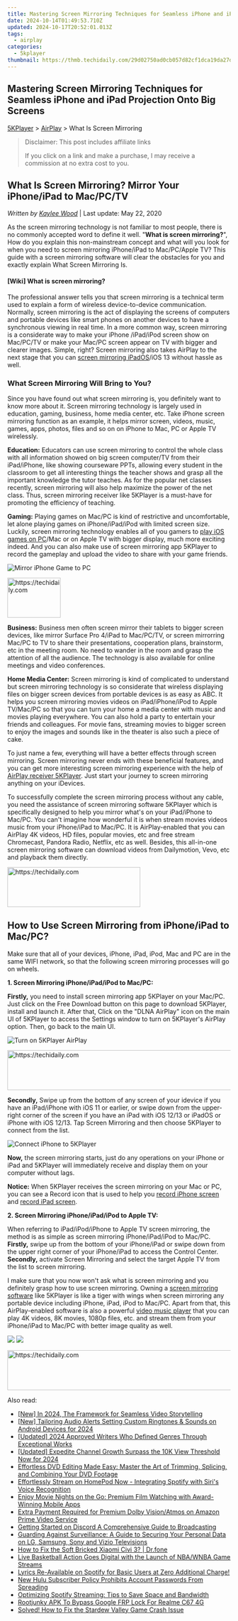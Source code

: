 ```yaml
---
title: Mastering Screen Mirroring Techniques for Seamless iPhone and iPad Projection Onto Big Screens
date: 2024-10-14T01:49:53.710Z
updated: 2024-10-17T20:52:01.013Z
tags:
  - airplay
categories:
  - 5kplayer
thumbnail: https://thmb.techidaily.com/29d02750ad0cb057d82cf1dca19da27d5429074e0ee73dae3abc4f97673bc3bc.jpg
---
```


## Mastering Screen Mirroring Techniques for Seamless iPhone and iPad Projection Onto Big Screens

[5KPlayer](https://tools.techidaily.com/5kplayer/products/) \> [AirPlay](https://tools.techidaily.com/5kplayer/airplay/) \> What Is Screen Mirroring

>  Disclaimer: This post includes affiliate links
>
>  If you click on a link and make a purchase, I may receive a commission at no extra cost to you.
>

## What Is Screen Mirroring? Mirror Your iPhone/iPad to Mac/PC/TV

 _Written by [Kaylee Wood](https://www.quora.com/profile/Amanda-Hu-21)_ | Last update: May 22, 2020

As the screen mirroring technology is not familiar to most people, there is no commonly accepted word to define it well. "**What is screen mirroring?**", How do you explain this non-mainstream concept and what will you look for when you need to screen mirroring iPhone/iPad to Mac/PC/Apple TV? This guide with a screen mirroring software will clear the obstacles for you and exactly explain What Screen Mirroring Is.

#### **\[Wiki\] What is screen mirroring?**

The professional answer tells you that screen mirroring is a technical term used to explain a form of wireless device-to-device communication. Normally, screen mirroring is the act of displaying the screens of computers and portable devices like smart phones on another devices to have a synchronous viewing in real time. In a more common way, screen mirroring is a considerate way to make your iPhone /iPad/iPod screen show on Mac/PC/TV or make your Mac/PC screen appear on TV with bigger and clearer images. Simple, right? Screen mirroring also takes AirPlay to the next stage that you can [screen mirroring iPadOS](https://tools.techidaily.com/5kplayer/airplay/)/iOS 13 without hassle as well. 

### What Screen Mirroring Will Bring to You?

Since you have found out what screen mirroring is, you definitely want to know more about it. Screen mirroring technology is largely used in education, gaming, business, home media center, etc. Take iPhone screen mirroring function as an example, it helps mirror screen, videos, music, games, apps, photos, files and so on on iPhone to Mac, PC or Apple TV wirelessly.

**Education:** Educators can use screen mirroring to control the whole class with all information showed on big screen computer/TV from their iPad/iPhone, like showing courseware PPTs, allowing every student in the classroom to get all interesting things the teacher shows and grasp all the important knowledge the tutor teaches. As for the popular net classes recently, screen mirroring will also help maximize the power of the net class. Thus, screen mirroring receiver like 5KPlayer is a must-have for promoting the efficiency of teaching. 

**Gaming:** Playing games on Mac/PC is kind of restrictive and uncomfortable, let alone playing games on iPhone/iPad/iPod with limited screen size. Luckily, screen mirroring technology enables all of you gamers to [play iOS games on PC](https://tools.techidaily.com/5kplayer/airplay/)/Mac or on Apple TV with bigger display, much more exciting indeed. And you can also make use of screen mirroring app 5KPlayer to record the gameplay and upload the video to share with your game friends.

![Mirror iPhone Game to PC](https://www.5kplayer.com/airplay/img/airplay-mirroring-game.png) 

<!-- affiliate ads begin -->
<a href="https://aligracehair.sjv.io/c/5597632/2135349/19272" target="_top" id="2135349">
  <img src="//a.impactradius-go.com/display-ad/19272-2135349" border="0" alt="https://techidaily.com" width="120" height="90"/>
</a>
<img height="0" width="0" src="https://aligracehair.sjv.io/i/5597632/2135349/19272" style="position:absolute;visibility:hidden;" border="0" />
<!-- affiliate ads end -->

**Business:** Business men often screen mirror their tablets to bigger screen devices, like mirror Surface Pro 4/iPad to Mac/PC/TV, or screen mirrorring Mac/PC to TV to share their presentations, cooperation plans, brainstorm, etc in the meeting room. No need to wander in the room and grasp the attention of all the audience. The technology is also available for online meetings and video conferences.

**Home Media Center:** Screen mirroring is kind of complicated to understand but screen mirroring technology is so considerate that wireless displaying files on bigger screen devices from portable devices is as easy as ABC. It helps you screen mirroring movies videos on iPad/iPhone/iPod to Apple TV/Mac/PC so that you can turn your home a media center with music and movies playing everywhere. You can also hold a party to entertain your friends and colleagues. For movie fans, streaming movies to bigger screen to enjoy the images and sounds like in the theater is also such a piece of cake.

To just name a few, everything will have a better effects through screen mirroring. Screen mirroring never ends with these beneficial features, and you can get more interesting screen mirroring experience with the help of [AirPlay receiver 5KPlayer](https://tools.techidaily.com/5kplayer/airplay/). Just start your journey to screen mirroring anything on your iDevices.

To successfully complete the screen mirroring process without any cable, you need the assistance of screen mirroring software 5KPlayer which is specifically designed to help you mirror what's on your iPad/iPhone to Mac/PC. You can't imagine how wonderful it is when stream movies videos music from your iPhone/iPad to Mac/PC. It is AirPlay-enabled that you can AirPlay 4K videos, HD files, popular movies, etc and free stream Chromecast, Pandora Radio, Netflix, etc as well. Besides, this all-in-one screen mirroring software can download videos from Dailymotion, Vevo, etc and playback them directly.

<!-- affiliate ads begin -->
<a href="https://aligracehair.sjv.io/c/5597632/2016165/19272" target="_top" id="2016165">
  <img src="//a.impactradius-go.com/display-ad/19272-2016165" border="0" alt="https://techidaily.com" width="300" height="90"/>
</a>
<img height="0" width="0" src="https://aligracehair.sjv.io/i/5597632/2016165/19272" style="position:absolute;visibility:hidden;" border="0" />
<!-- affiliate ads end -->

## How to Use Screen Mirroring from iPhone/iPad to Mac/PC?

Make sure that all of your devices, iPhone, iPad, iPod, Mac and PC are in the same WIFI network, so that the following screen mirroring processes will go on wheels.

**1\. Screen Mirroring iPhone/iPad/iPod to Mac/PC:**

**Firstly,** you need to install screen mirroring app 5KPlayer on your Mac/PC. Just click on the Free Download button on this page to download 5KPlayer, install and launch it. After that, Click on the "DLNA AirPlay" icon on the main UI of 5KPlayer to access the Settings window to turn on 5KPlayer's AirPlay option. Then, go back to the main UI.

![Turn on 5KPlayer AirPlay](https://www.5kplayer.com/airplay/img/turn-on-airplay-5kplayer.jpg) 

<!-- affiliate ads begin -->
<a href="https://appsumo.8odi.net/c/5597632/2082530/7443" target="_top" id="2082530">
  <img src="//a.impactradius-go.com/display-ad/7443-2082530" border="0" alt="https://techidaily.com" width="728" height="90"/>
</a>
<img height="0" width="0" src="https://appsumo.8odi.net/i/5597632/2082530/7443" style="position:absolute;visibility:hidden;" border="0" />
<!-- affiliate ads end -->

**Secondly,** Swipe up from the bottom of any screen of your idevice if you have an iPad/iPhone with iOS 11 or earlier, or swipe down from the upper-right corner of the screen if you have an iPad with iOS 12/13 or iPadOS or iPhone with iOS 12/13\. Tap Screen Mirroring and then choose 5KPlayer to connect from the list.   

![Connect iPhone to 5KPlayer](https://www.5kplayer.com/airplay/img/iphone-screen-mirroring.jpg) 

**Now,** the screen mirroring starts, just do any operations on your iPhone or iPad and 5KPlayer will immediately receive and display them on your computer without lags.

**Notice:** When 5KPlayer receives the screen mirroring on your Mac or PC, you can see a Record icon that is used to help you [record iPhone screen](https://tools.techidaily.com/5kplayer/airplay/) and [record iPad screen](https://tools.techidaily.com/5kplayer/airplay/).

**2\. Screen Mirroring iPhone/iPad/iPod to Apple TV:**

When referring to iPad/iPod/iPhone to Apple TV screen mirroring, the method is as simple as screen mirroring iPhone/iPad/iPod to Mac/PC.  
**Firstly,** swipe up from the bottom of your iPhone/iPad or swipe down from the upper right corner of your iPhone/iPad to access the Control Center.  
**Secondly,** activate Screen Mirroring and select the target Apple TV from the list to screen mirroring.

I make sure that you now won't ask what is screen mirroring and you definitely grasp how to use screen mirroring. Owning a [screen mirroring software](https://tools.techidaily.com/5kplayer/airplay/) like 5KPlayer is like a tiger with wings when screen mirroring any portable device including iPhone, iPad, iPod to Mac/PC. Apart from that, this AirPlay-enabled software is also a powerful [video music player](https://tools.techidaily.com/5kplayer/video-music-player/) that you can play 4K videos, 8K movies, 1080p files, etc. and stream them from your iPhone/iPad to Mac/PC with better image quality as well.

[![](https://www.5kplayer.com/airplay/../button/freedownwhitewin.png)](https://tools.techidaily.com/5kplayer/products/) [![](https://www.5kplayer.com/airplay/../button/freedownbackmac.png)](https://tools.techidaily.com/5kplayer/products/)

<!-- affiliate ads begin -->
<a href="https://appsumo.8odi.net/c/5597632/2105877/7443" target="_top" id="2105877">
  <img src="//a.impactradius-go.com/display-ad/7443-2105877" border="0" alt="https://techidaily.com" width="728" height="90"/>
</a>
<img height="0" width="0" src="https://appsumo.8odi.net/i/5597632/2105877/7443" style="position:absolute;visibility:hidden;" border="0" />
<!-- affiliate ads end -->

<ins class="adsbygoogle"
     style="display:block"
     data-ad-format="autorelaxed"
     data-ad-client="ca-pub-7571918770474297"
     data-ad-slot="1223367746"></ins>

<ins class="adsbygoogle"
     style="display:block"
     data-ad-client="ca-pub-7571918770474297"
     data-ad-slot="8358498916"
     data-ad-format="auto"
     data-full-width-responsive="true"></ins>

<span class="atpl-alsoreadstyle">Also read:</span>
<div><ul>
<li><a href="https://youtube-webster.techidaily.com/n-2024-the-framework-for-seamless-video-storytelling/"><u>[New] In 2024, The Framework for Seamless Video Storytelling</u></a></li>
<li><a href="https://fox-info.techidaily.com/new-tailoring-audio-alerts-setting-custom-ringtones-and-sounds-on-android-devices-for-2024/"><u>[New] Tailoring Audio Alerts Setting Custom Ringtones & Sounds on Android Devices for 2024</u></a></li>
<li><a href="https://article-files.techidaily.com/updated-2024-approved-writers-who-defined-genres-through-exceptional-works/"><u>[Updated] 2024 Approved Writers Who Defined Genres Through Exceptional Works</u></a></li>
<li><a href="https://facebook-record-videos.techidaily.com/updated-expedite-channel-growth-surpass-the-10k-view-threshold-now-for-2024/"><u>[Updated] Expedite Channel Growth Surpass the 10K View Threshold Now for 2024</u></a></li>
<li><a href="https://blog-min.techidaily.com/effortless-dvd-editing-made-easy-master-the-art-of-trimming-splicing-and-combining-your-dvd-footage/"><u>Effortless DVD Editing Made Easy: Master the Art of Trimming, Splicing, and Combining Your DVD Footage</u></a></li>
<li><a href="https://media-tips.techidaily.com/effortlessly-stream-on-homepod-now-integrating-spotify-with-siris-voice-recognition/"><u>Effortlessly Stream on HomePod Now - Integrating Spotify with Siri's Voice Recognition</u></a></li>
<li><a href="https://media-tips.techidaily.com/enjoy-movie-nights-on-the-go-premium-film-watching-with-award-winning-mobile-apps/"><u>Enjoy Movie Nights on the Go: Premium Film Watching with Award-Winning Mobile Apps</u></a></li>
<li><a href="https://media-tips.techidaily.com/extra-payment-required-for-premium-dolby-visionatmos-on-amazon-prime-video-service/"><u>Extra Payment Required for Premium Dolby Vision/Atmos on Amazon Prime Video Service</u></a></li>
<li><a href="https://discord-videos.techidaily.com/getting-started-on-discord-a-comprehensive-guide-to-broadcasting/"><u>Getting Started on Discord A Comprehensive Guide to Broadcasting</u></a></li>
<li><a href="https://media-tips.techidaily.com/guarding-against-surveillance-a-guide-to-securing-your-personal-data-on-lg-samsung-sony-and-vizio-televisions/"><u>Guarding Against Surveillance: A Guide to Securing Your Personal Data on LG, Samsung, Sony and Vizio Televisions</u></a></li>
<li><a href="https://fix-guide.techidaily.com/how-to-fix-the-soft-bricked-xiaomi-civi-3-drfone-by-drfone-fix-android-problems-fix-android-problems/"><u>How to Fix the Soft Bricked Xiaomi Civi 3? | Dr.fone</u></a></li>
<li><a href="https://media-tips.techidaily.com/live-basketball-action-goes-digital-with-the-launch-of-nbawnba-game-streams/"><u>Live Basketball Action Goes Digital with the Launch of NBA/WNBA Game Streams</u></a></li>
<li><a href="https://media-tips.techidaily.com/lyrics-re-available-on-spotify-for-basic-users-at-zero-additional-charge/"><u>Lyrics Re-Available on Spotify for Basic Users at Zero Additional Charge!</u></a></li>
<li><a href="https://media-tips.techidaily.com/new-hulu-subscriber-policy-prohibits-account-passwords-from-spreading/"><u>New Hulu Subscriber Policy Prohibits Account Passwords From Spreading</u></a></li>
<li><a href="https://media-tips.techidaily.com/optimizing-spotify-streaming-tips-to-save-space-and-bandwidth/"><u>Optimizing Spotify Streaming: Tips to Save Space and Bandwidth</u></a></li>
<li><a href="https://easy-unlock-android.techidaily.com/rootjunky-apk-to-bypass-google-frp-lock-for-realme-c67-4g-by-drfone-android/"><u>Rootjunky APK To Bypass Google FRP Lock For Realme C67 4G</u></a></li>
<li><a href="https://youtube-help.techidaily.com/solved-how-to-fix-the-stardew-valley-game-crash-issue/"><u>Solved! How to Fix the Stardew Valley Game Crash Issue</u></a></li>
</ul></div>

